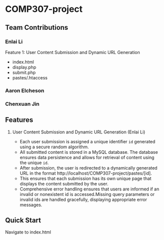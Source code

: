 # COMP307-project

## Team Contributions

### Enlai Li
Feature 1: User Content Submission and Dynamic URL Generation
- index.html
- display.php
- submit.php
- pastes/.htaccess 
### Aaron Elcheson
### Chenxuan Jin
## Features

1. User Content Submission and Dynamic URL Generation (Enlai Li)

   - Each user submission is assigned a unique identifier `id` generated using a secure random algorithm.
   - All submitted content is stored in a MySQL database. The database ensures data persistence and allows for retrieval of content using the unique `id`.
   - After submission, the user is redirected to a dynamically generated URL in the format http://localhost/COMP307-project/pastes/[id].
   - This ensures that each submission has its own unique page that displays the content submitted by the user.
   - Comprehensive error handling ensures that users are informed if an invalid or nonexistent id is accessed.Missing query parameters or invalid ids are handled gracefully, displaying appropriate error messages.

## Quick Start

Navigate to index.html
